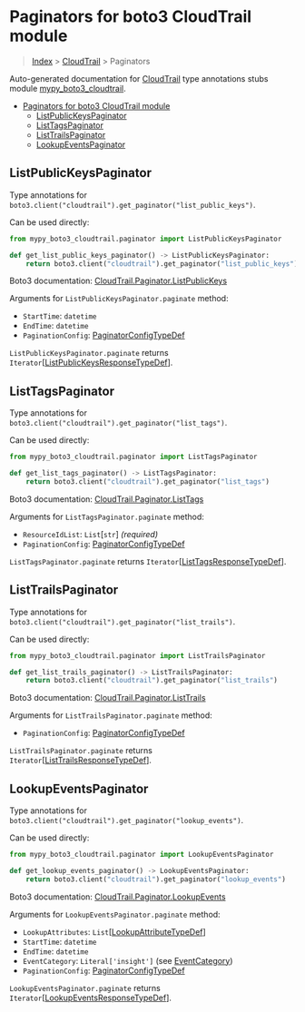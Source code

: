# Paginators for boto3 CloudTrail module

> [Index](..) > [CloudTrail](.) > Paginators

Auto-generated documentation for
[CloudTrail](https://boto3.amazonaws.com/v1/documentation/api/latest/reference/services/cloudtrail.html#CloudTrail)
type annotations stubs module
[mypy_boto3_cloudtrail](https://pypi.org/project/mypy-boto3-cloudtrail/).

- [Paginators for boto3 CloudTrail module](#paginators-for-boto3-cloudtrail-module)
  - [ListPublicKeysPaginator](#listpublickeyspaginator)
  - [ListTagsPaginator](#listtagspaginator)
  - [ListTrailsPaginator](#listtrailspaginator)
  - [LookupEventsPaginator](#lookupeventspaginator)

## ListPublicKeysPaginator

Type annotations for
`boto3.client("cloudtrail").get_paginator("list_public_keys")`.

Can be used directly:

```python
from mypy_boto3_cloudtrail.paginator import ListPublicKeysPaginator

def get_list_public_keys_paginator() -> ListPublicKeysPaginator:
    return boto3.client("cloudtrail").get_paginator("list_public_keys")
```

Boto3 documentation:
[CloudTrail.Paginator.ListPublicKeys](https://boto3.amazonaws.com/v1/documentation/api/latest/reference/services/cloudtrail.html#CloudTrail.Paginator.ListPublicKeys)

Arguments for `ListPublicKeysPaginator.paginate` method:

- `StartTime`: `datetime`
- `EndTime`: `datetime`
- `PaginationConfig`:
  [PaginatorConfigTypeDef](./type_defs.md#paginatorconfigtypedef)

`ListPublicKeysPaginator.paginate` returns
`Iterator`\[[ListPublicKeysResponseTypeDef](./type_defs.md#listpublickeysresponsetypedef)\].

## ListTagsPaginator

Type annotations for `boto3.client("cloudtrail").get_paginator("list_tags")`.

Can be used directly:

```python
from mypy_boto3_cloudtrail.paginator import ListTagsPaginator

def get_list_tags_paginator() -> ListTagsPaginator:
    return boto3.client("cloudtrail").get_paginator("list_tags")
```

Boto3 documentation:
[CloudTrail.Paginator.ListTags](https://boto3.amazonaws.com/v1/documentation/api/latest/reference/services/cloudtrail.html#CloudTrail.Paginator.ListTags)

Arguments for `ListTagsPaginator.paginate` method:

- `ResourceIdList`: `List`\[`str`\] *(required)*
- `PaginationConfig`:
  [PaginatorConfigTypeDef](./type_defs.md#paginatorconfigtypedef)

`ListTagsPaginator.paginate` returns
`Iterator`\[[ListTagsResponseTypeDef](./type_defs.md#listtagsresponsetypedef)\].

## ListTrailsPaginator

Type annotations for `boto3.client("cloudtrail").get_paginator("list_trails")`.

Can be used directly:

```python
from mypy_boto3_cloudtrail.paginator import ListTrailsPaginator

def get_list_trails_paginator() -> ListTrailsPaginator:
    return boto3.client("cloudtrail").get_paginator("list_trails")
```

Boto3 documentation:
[CloudTrail.Paginator.ListTrails](https://boto3.amazonaws.com/v1/documentation/api/latest/reference/services/cloudtrail.html#CloudTrail.Paginator.ListTrails)

Arguments for `ListTrailsPaginator.paginate` method:

- `PaginationConfig`:
  [PaginatorConfigTypeDef](./type_defs.md#paginatorconfigtypedef)

`ListTrailsPaginator.paginate` returns
`Iterator`\[[ListTrailsResponseTypeDef](./type_defs.md#listtrailsresponsetypedef)\].

## LookupEventsPaginator

Type annotations for
`boto3.client("cloudtrail").get_paginator("lookup_events")`.

Can be used directly:

```python
from mypy_boto3_cloudtrail.paginator import LookupEventsPaginator

def get_lookup_events_paginator() -> LookupEventsPaginator:
    return boto3.client("cloudtrail").get_paginator("lookup_events")
```

Boto3 documentation:
[CloudTrail.Paginator.LookupEvents](https://boto3.amazonaws.com/v1/documentation/api/latest/reference/services/cloudtrail.html#CloudTrail.Paginator.LookupEvents)

Arguments for `LookupEventsPaginator.paginate` method:

- `LookupAttributes`:
  `List`\[[LookupAttributeTypeDef](./type_defs.md#lookupattributetypedef)\]
- `StartTime`: `datetime`
- `EndTime`: `datetime`
- `EventCategory`: `Literal['insight']` (see
  [EventCategory](./literals.md#eventcategory))
- `PaginationConfig`:
  [PaginatorConfigTypeDef](./type_defs.md#paginatorconfigtypedef)

`LookupEventsPaginator.paginate` returns
`Iterator`\[[LookupEventsResponseTypeDef](./type_defs.md#lookupeventsresponsetypedef)\].
